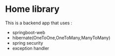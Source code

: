 # Home library
This is a backend app that uses :
- springboot-web
- hibernate(OneToOne,OneToMany,ManyToMany)
- spring security
- exception handler